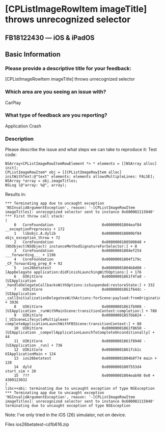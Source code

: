 # [CPListImageRowItem imageTitle] throws unrecognized selector

## FB18122430 — iOS & iPadOS

## Basic Information

### Please provide a descriptive title for your feedback:

[CPListImageRowItem imageTitle] throws unrecognized selector

### Which area are you seeing an issue with?

CarPlay

### What type of feedback are you reporting?

Application Crash

### Description

Please describe the issue and what steps we can take to reproduce it:
Test code:

    NSArray<CPListImageRowItemRowElement *> * elements = [[NSArray alloc] init];
    CPListImageRowItem* obj = [[CPListImageRowItem alloc] initWithText:@"text" elements: elements allowsMultipleLines: FALSE];
    NSArray *array = obj.imageTitles;
    NSLog (@"array: %@", array);

Results in:

    *** Terminating app due to uncaught exception 'NSInvalidArgumentException', reason: '-[CPListImageRowItem imageTitles]: unrecognized selector sent to instance 0x600002115040'
    *** First throw call stack:
    (
    	0   CoreFoundation                      0x00000001804eaf84 __exceptionPreprocess + 172
    	1   libobjc.A.dylib                     0x000000018009bf84 objc_exception_throw + 72
    	2   CoreFoundation                      0x0000000180500848 +[NSObject(NSObject) instanceMethodSignatureForSelector:] + 0
    	3   CoreFoundation                      0x00000001804ef254 ___forwarding___ + 1196
    	4   CoreFoundation                      0x00000001804f179c _CF_forwarding_prep_0 + 92
    	5   ios26betatest                       0x00000001004b8d08 -[AppDelegate application:didFinishLaunchingWithOptions:] + 176
    	6   UIKitCore                           0x00000001861f4fa0 -[UIApplication _handleDelegateCallbacksWithOptions:isSuspended:restoreState:] + 332
    	7   UIKitCore                           0x00000001861f64dc -[UIApplication _callInitializationDelegatesWithActions:forScene:payload:fromOriginatingProcess:] + 3036
    	8   UIKitCore                           0x00000001861fb908 -[UIApplication _runWithMainScene:transitionContext:completion:] + 788
    	9   UIKitCore                           0x00000001857bb824 -[_UISceneLifecycleMultiplexer completeApplicationLaunchWithFBSScene:transitionContext:] + 88
    	10  UIKitCore                           0x00000001861f8650 -[UIApplication _compellApplicationLaunchToCompleteUnconditionally] + 44
    	11  UIKitCore                           0x00000001861f8940 -[UIApplication _run] + 736
    	12  UIKitCore                           0x00000001861fcb1c UIApplicationMain + 124
    	13  ios26betatest                       0x00000001004b8f74 main + 128
    	14  dyld                                0x00000001007553d4 start_sim + 20
    	15  ???                                 0x00000001004eab98 0x0 + 4300123032
    )
    libc++abi: terminating due to uncaught exception of type NSException
    *** Terminating app due to uncaught exception 'NSInvalidArgumentException', reason: '-[CPListImageRowItem imageTitles]: unrecognized selector sent to instance 0x600002115040'
    terminating due to uncaught exception of type NSException

Note: I've only tried in the iOS (26) simulator, not on device.

Files
ios26betatest-cd1b616.zip

